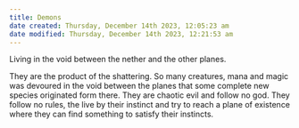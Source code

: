 ```yaml
---
title: Demons
date created: Thursday, December 14th 2023, 12:05:23 am
date modified: Thursday, December 14th 2023, 12:21:53 am
---
```


Living in the void between the nether and the other planes. 

They are the product of the shattering. So many creatures, mana and magic was devoured in the void between the planes that some complete new species originated form there. They are chaotic evil and follow no god. They follow no rules, the live by their instinct and try to reach a plane of existence where they can find something to satisfy their instincts.

